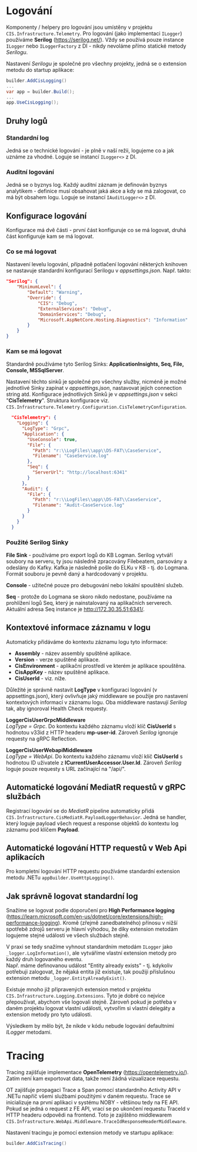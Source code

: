 ﻿# Logování
Komponenty / helpery pro logování jsou umístěny v projektu `CIS.Infrastructure.Telemetry`.
Pro logování (jako implementaci `ILogger`) používáme **Serilog** (https://serilog.net/).
Vždy se používá pouze instance `ILogger` nebo `ILoggerFactory` z DI - nikdy nevoláme přímo statické metody *Serilogu*.

Nastavení *Serilogu* je společné pro všechny projekty, jedná se o extension metodu do startup aplikace:
```csharp
builder.AddCisLogging()
...
var app = builder.Build();
...
app.UseCisLogging();
```

## Druhy logů

### Standardní log
Jedná se o technické logování - je plně v naší režii, logujeme co a jak uznáme za vhodné. Loguje se instancí `ILogger<>` z DI.

### Auditní logování
Jedná se o byznys log. 
Každý auditní záznam je definován byznys analytikem - definice musí obsahovat jaká akce a kdy se má zalogovat, co má být obsahem logu.
Loguje se instancí `IAuditLogger<>` z DI.

## Konfigurace logování
Konfigurace má dvě části - první část konfiguruje co se má logovat, druhá část konfiguruje kam se má logovat.

### Co se má logovat
Nastavení levelu logování, případně potlačení logování některých knihoven se nastavuje standardní konfigurací Serilogu v *appsettings.json*. Např. takto:
```json
"Serilog": {
    "MinimumLevel": {
        "Default": "Warning",
        "Override": {
            "CIS": "Debug",
            "ExternalServices": "Debug",
            "DomainServices": "Debug",
            "Microsoft.AspNetCore.Hosting.Diagnostics": "Information"
        }
    }
}
```

### Kam se má logovat
Standardně používáme tyto Serilog Sinks: **ApplicationInsights, Seq, File, Console, MSSqlServer**.

Nastavení těchto sinků je společné pro všechny služby, nicméně je možné jednotlivé Sinky zapínat v *appsettings.json*, nastavovat jejich connection string atd.
Konfigurace jednotlivých Sinků je v *appsettings.json* v sekci "**CisTelemetry**". Struktura konfigurace viz. `CIS.Infrastructure.Telemetry.Configuration.CisTelemetryConfiguration`.

```json
  "CisTelemetry": {
    "Logging": {
      "LogType": "Grpc",
      "Application": {
        "UseConsole": true,
        "File": {
          "Path": "r:\\LogFiles\\app\\DS-FAT\\CaseService",
          "Filename": "CaseService.log"
        },
        "Seq": {
          "ServerUrl": "http://localhost:6341"
        }
      },
      "Audit": {
        "File": {
          "Path": "r:\\LogFiles\\app\\DS-FAT\\CaseService",
          "Filename": "Audit-CaseService.log"
        }
      }
    }
  }
```

### Použité Serilog Sinky
**File Sink** - používáme pro export logů do KB Logman. Serilog vytváří soubory na serveru, ty jsou následně zpracovány Filebeatem, parsovány a odeslány do Kafky. 
Kafka je následně pošle do ELKu v KB - tj. do Logmana. Formát souboru je pevně daný a hardcodovaný v projektu.

**Console** - užitečné pouze pro debugování nebo lokální spouštění služeb.

**Seq** - protože do Logmana se skoro nikdo nedostane, používáme na prohlížení logů Seq, který je nainstalovaný na aplikačních serverech. Aktuální adresa Seq instance je http://172.30.35.51:6341/.

## Kontextové informace záznamu v logu
Automaticky přidáváme do kontextu záznamu logu tyto informace:

- **Assembly** - název assembly spuštěné aplikace.  
- **Version** - verze spuštěné aplikace.  
- **CisEnvironment** - aplikační prostředí ve kterém je aplikace spouštěna.  
- **CisAppKey** - název spuštěné aplikace.
- **CisUserId** - viz. níže.

Důležité je správně nastavit **LogType** v konfiguraci logování (v appsettings.json), který ovlivňuje jaký middleware se použije pro nastavení kontextových informací v záznamu logu.
Oba middleware nastavují *Serilog* tak, aby ignoroval Health Check requesty.

**LoggerCisUserGrpcMiddleware**  
*LogType = Grpc*. Do kontextu každého záznamu vloží klíč **CisUserId** s hodnotou v33id z HTTP headeru **mp-user-id**. Zároveň *Serilog* ignoruje requesty na gRPC Reflection.

**LoggerCisUserWebapiMiddleware**  
*LogType = WebApi*. Do kontextu každého záznamu vloží klíč **CisUserId** s hodnotou ID uživatele z **ICurrentUserAccessor.User.Id**. Zároveň *Serilog* loguje pouze requesty s URL začínající na "/api/".

## Automatické logování MediatR requestů v gRPC službách
Registrací logování se do *MediatR* pipeline automaticky přidá `CIS.Infrastructure.CisMediatR.PayloadLoggerBehavior`.
Jedná se handler, který loguje payload všech request a response objektů do kontextu log záznamu pod klíčem **Payload**.

## Automatické logování HTTP requestů v Web Api aplikacích
Pro kompletní logování HTTP requestu používáme standardní extension metodu .NETu `appBuilder.UseHttpLogging()`.

## Jak správně logovat standardní log
Snažíme se logovat podle doporučení pro **High Performance logging** (https://learn.microsoft.com/en-us/dotnet/core/extensions/high-performance-logging).
Kromě (zřejmě zanedbatelného) přínosu v nižší spotřebě zdrojů serveru je hlavní výhodou, že díky extension metodám logujeme stejné události ve všech službách stejně.

V praxi se tedy snažíme vyhnout standardním metodám `ILogger` jako `_logger.LogInformation()`, ale vytváříme vlastní extension metody pro každý druh logovaného eventu.  
Např. máme definovanou událost "Entity already exists" - tj. kdykoliv potřebuji zalogovat, že nějaká entita již existuje, tak použiji příslušnou extension metodu `_logger.EntityAlreadyExist()`.

Existuje mnoho již připravených extension metod v projektu `CIS.Infrastructure.Logging.Extensions`.
Tyto je dobré co nejvíce přepoužívat, abychom vše logovali stejně.
Zároveň pokud je potřeba v daném projektu logovat vlastní události, vytvořím si vlastní delegáty a extension metody pro tyto události.

Výsledkem by mělo být, že nikde v kódu nebude logování defaultními *ILogger* metodami.

# Tracing
Tracing zajišťuje implementace **OpenTelemetry** (https://opentelemetry.io/). Zatím není kam exportovat data, takže není žádná vizualizace requestu.

OT zajišťuje propagaci Trace a Span pomocí standardního Activity API v .NETu napříč všemi službami použitými v daném requestu.
Trace se inicializuje na první aplikaci v systému NOBY - většinou tedy na FE API. 
Pokud se jedná o request z FE API, vrací se po ukončení requestu TraceId v HTTP headeru odpovědi na frontend. Toto je zajištěno middlewarem `CIS.Infrastructure.WebApi.Middleware.TraceIdResponseHeaderMiddleware`.

Nastavení tracingu je pomocí extension metody ve startupu aplikace:
```csharp
builder.AddCisTracing()
```
